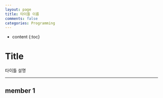 ```yaml
---
layout: page
title: 타이틀 이름
comments: false
categories: Programming
---
```


* content
{:toc}

# Title

타이틀 설명

______

## member 1

